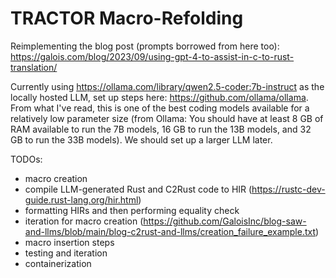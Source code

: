# TRACTOR Macro-Refolding

Reimplementing the blog post (prompts borrowed from here too): https://galois.com/blog/2023/09/using-gpt-4-to-assist-in-c-to-rust-translation/

Currently using https://ollama.com/library/qwen2.5-coder:7b-instruct as the locally hosted LLM, set up steps here: https://github.com/ollama/ollama. From what I've read, this is one of the best coding models available for a relatively low parameter size (from Ollama: You should have at least 8 GB of RAM available to run the 7B models, 16 GB to run the 13B models, and 32 GB to run the 33B models). We should set up a larger LLM later.

TODOs:
- macro creation
- compile LLM-generated Rust and C2Rust code to HIR (https://rustc-dev-guide.rust-lang.org/hir.html)
- formatting HIRs and then performing equality check
- iteration for macro creation (https://github.com/GaloisInc/blog-saw-and-llms/blob/main/blog-c2rust-and-llms/creation_failure_example.txt)
- macro insertion steps
- testing and iteration
- containerization








